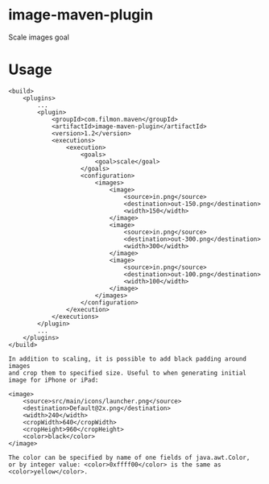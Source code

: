 image-maven-plugin
==================

Scale images goal


Usage
==================

    <build>
        <plugins>
            ...
            <plugin>
                <groupId>com.filmon.maven</groupId>
                <artifactId>image-maven-plugin</artifactId>
                <version>1.2</version>
                <executions>
                    <execution>
                        <goals>
                            <goal>scale</goal>
                        </goals>
                        <configuration>
                            <images>
                                <image>
                                    <source>in.png</source>
                                    <destination>out-150.png</destination>
                                    <width>150</width>
                                </image>
                                <image>
                                    <source>in.png</source>
                                    <destination>out-300.png</destination>
                                    <width>300</width>
                                </image>
                                <image>
                                    <source>in.png</source>
                                    <destination>out-100.png</destination>
                                    <width>100</width>
                                </image>
                            </images>
                        </configuration>
                    </execution>
                </executions>
            </plugin>
            ...
        </plugins>
    </build>

    In addition to scaling, it is possible to add black padding around images 
    and crop them to specified size. Useful to when generating initial 
    image for iPhone or iPad:

    <image>
        <source>src/main/icons/launcher.png</source>
        <destination>Default@2x.png</destination>
        <width>240</width>
        <cropWidth>640</cropWidth>
        <cropHeight>960</cropHeight>
        <color>black</color>
    </image>

    The color can be specified by name of one fields of java.awt.Color,
    or by integer value: <color>0xffff00</color> is the same as
    <color>yellow</color>.
